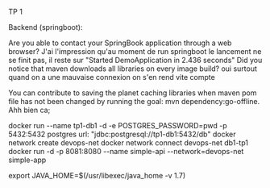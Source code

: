  
 TP 1 

 Backend (springboot):

Are you able to contact your SpringBook application through a web browser?
J'ai l'impression qu'au moment de run springboot le lancement ne se finit pas, il reste sur "Started DemoApplication in 2.436 seconds"
Did you notice that maven downloads all libraries on every image build? 
oui surtout quand on a une mauvaise connexion on s'en rend vite compte

You can contribute to saving the planet caching libraries when maven pom file has not been changed by running the goal: mvn dependency:go-offline.
Ahh bien ca;


docker run --name tp1-db1 -d -e POSTGRES_PASSWORD=pwd -p 5432:5432 postgres
url: "jdbc:postgresql://tp1-db1:5432/db"
docker network create devops-net
docker network connect devops-net db1-tp1
docker run -d -p 8081:8080 --name simple-api --network=devops-net simple-app



export JAVA_HOME=$(/usr/libexec/java_home -v 1.7)
